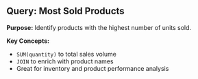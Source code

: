 ## Query: Most Sold Products

**Purpose:** Identify products with the highest number of units sold.

**Key Concepts:**
- `SUM(quantity)` to total sales volume
- `JOIN` to enrich with product names
- Great for inventory and product performance analysis
